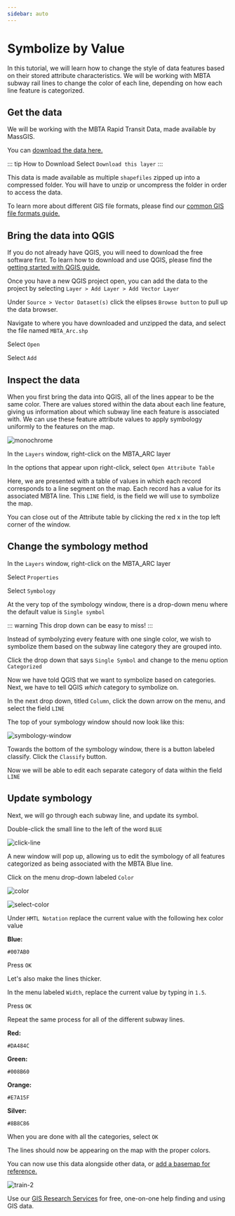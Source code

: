 ```yaml
---
sidebar: auto
---
```


# Symbolize by Value

In this tutorial, we will learn how to change the style of data features based on their stored attribute characteristics.
We will be working with MBTA subway rail lines to change the color of each line, depending on how each line feature is categorized.

## Get the data

We will be working with the MBTA Rapid Transit Data, made available by MassGIS.

You can [download the data here.](https://docs.digital.mass.gov/dataset/massgis-data-mbta-rapid-transit "download the data here.")

::: tip How to Download
Select `Download this layer`
::: 

This data is made available as multiple `shapefiles` zipped up into a compressed folder. You will have to unzip or uncompress the folder in order to access the data. 

To learn more about different GIS file formats, please find our [common GIS file formats guide.](https://geoservices.leventhalmap.org/cartinal/guides/file-formats.html#shapefile "common GIS file formats guide.")

## Bring the data into QGIS

If you do not already have QGIS, you will need to download the free software first. To learn how to download and use QGIS, please find the [getting started with QGIS guide.](https://geoservices.leventhalmap.org/cartinal/guides/get-started-qgis/#what-is-qgis "getting started with QGIS guide.")

Once you have a new QGIS project open, you can add the data to the project by selecting `Layer > Add Layer > Add Vector Layer`

Under `Source > Vector Dataset(s)` click the elipses `Browse button` to pull up the data browser.

Navigate to where you have downloaded and unzipped the data, and select the file named `MBTA_Arc.shp`

Select `Open`

Select `Add`

## Inspect the data

When you first bring the data into QGIS, all of the lines appear to be the same color. There are values stored within the data about each line feature, giving us information about which subway line each feature is associated with. We can use these feature attribute values to apply symbology uniformly to the features on the map. 

![monochrome](./media/monochrome.png)

In the `Layers` window, right-click on the MBTA_ARC layer

In the options that appear upon right-click, select `Open Attribute Table`

Here, we are presented with a table of values in which each record corresponds to a line segment on the map. Each record has a value for its associated MBTA line. This `LINE` field, is the field we will use to symbolize the map.

You can close out of the Attribute table by clicking the red x in the top left corner of the window.

## Change the symbology method

In the `Layers` window, right-click on the MBTA_ARC layer

Select `Properties`

Select `Symbology`

At the very top of the symbology window, there is a drop-down menu where the default value is `Single symbol`

::: warning
This drop down can be easy to miss!
:::

Instead of symbolyzing every feature with one single color, we wish to symbolize them based on the subway line category they are grouped into. 

Click the drop down that says `Single Symbol` and change to the menu option `Categorized`

Now we have told QGIS that we want to symbolize based on categories. Next, we have to tell QGIS *which* category to symbolize on. 

In the next drop down, titled `Column`, click the down arrow on the menu, and select the field `LINE`

The top of your symbology window should now look like this:

![symbology-window](./media/symbology-window.png)

Towards the bottom of the symbology window, there is a button labeled classify. Click the `Classify` button.

Now we will be able to edit each separate category of data within the field `LINE`

## Update symbology

Next, we will go through each subway line, and update its symbol.

Double-click the small line to the left of the word `BLUE`

![click-line](./media/click-line.gif)

A new window will pop up, allowing us to edit the symbology of all features categorized as being associated with the MBTA Blue line.

Click on the menu drop-down labeled `Color`

![color](./media/color.gif)

![select-color](./media/select-color.png)

Under `HMTL Notation` replace the current value with the following hex color value

**Blue:**
``` 
#007AB0
```

Press `OK`

Let's also make the lines thicker. 

In the menu labeled `Width`, replace the current value by typing in `1.5`.

Press `OK`

Repeat the same process for all of the different subway lines. 

**Red:**
``` 
#DA484C
```

**Green:**
``` 
#008B60
```

**Orange:**
``` 
#E7A15F
```

**Silver:**
``` 
#8B8C86
```

When you are done with all the categories, select `OK`


The lines should now be appearing on the map with the proper colors. 

You can now use this data alongside other data, or [add a basemap for reference.](https://geoservices.leventhalmap.org/cartinal/guides/get-started-qgis/basics.html#add-a-basemap "add a basemap for reference.")


![train-2](./media/train-2.png)


Use our [GIS Research Services](https://www.leventhalmap.org/research/geospatial/ "GIS Research Services") for free, one-on-one help finding and using GIS data.